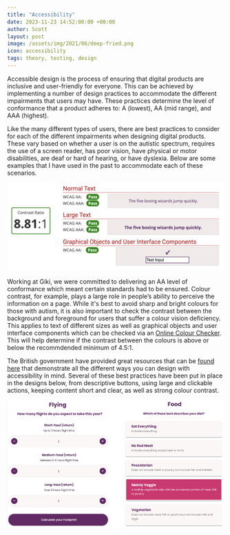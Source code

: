 ```yaml
---
title: "Accessibility"
date: 2023-11-23 14:52:00:00 +00:00
author: Scott
layout: post
image: /assets/img/2021/06/deep-fried.png
icon: accessibility
tags: theory, testing, design
---
```


Accessible design is the process of ensuring that digital products are inclusive and user-friendly for everyone. This can be achieved by implementing a number of design practices to accommodate the different impairments that users may have. These practices determine the level of conformance that a product adheres to: A (lowest), AA (mid range), and AAA (highest).

Like the many different types of users, there are best practices to consider for each of the different impairments when designing digital products. These vary based on whether a user is on the autistic spectrum, requires the use of a screen reader, has poor vision, have physical or motor disabilities, are deaf or hard of hearing, or have dyslexia. Below are some examples that I have used in the past to accommodate each of these scenarios. 

<img src="/assets/img/colourcontrast.png" class="gif"/>

Working at Giki, we were committed to delivering an AA level of conformance which meant certain standards had to be ensured. Colour contrast, for example, plays a large role in people’s ability to perceive the information on a page. While it's best to avoid sharp and bright colours for those with autism, it is also important to check the contrast between the background and foreground for users that suffer a colour vision deficiency. This applies to text of different sizes as well as graphical objects and user interface components which can be checked via an [Online Colour Checker](https://colourcontrast.cc/). This will help determine if the contrast between the colours is above or below the recommdended minimum of 4.5:1.

The British government have provided great resources that can be [found here](https://accessibility.blog.gov.uk/2016/09/02/dos-and-donts-on-designing-for-accessibility/) that demonstrate all the different ways you can design with accessibility in mind. Several of these best practices have been put in place in the designs below, from descriptive buttons, using large and clickable actions, keeping content short and clear, as well as strong colour contrast.

<img src="/assets/img/components.png" class="gif"/>